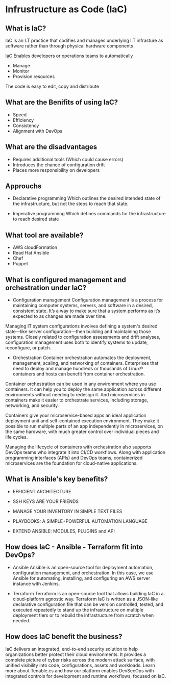 # Infrustructure as Code (IaC)

## What is IaC?
IaC is an I.T practice that codifies and manages underlying I.T infrasture as software rather than
through physical hardware components

IaC Enables developers or operations teams to automatically 

- Manage
- Monitor
- Provision resources

The code is easy to edit, copy and distribute 

## What are the Benifits of using IaC?

- Speed
- Efficiency
- Consistency
- Alignment with DevOps

## What are the disadvantages

- Requires additional tools (Which could cause errors)
- Introduces the chance of configuration drift
- Places more responsibility on developers

## Approuchs
- Declarative programming 
Which outlines the desired intended state of the infrastructure, 
but not the steps to reach that state.

- Imperative programming
Which defines commands for the infrastructure to reach desired state

## What tool are available?

- AWS cloudFormation
- Read Hat Ansible
- Chef
- Puppet

## What is configured management and orchestration under IaC?

- Configuration management
Configuration management is a process for maintaining computer systems, servers, and software in a desired, consistent state.
 It’s a way to make sure that a system performs as it’s expected to as changes are made over time. 

Managing IT system configurations involves defining a system's desired state—like server configuration—then building and maintaining those systems. 
Closely related to configuration assessments and drift analyses, configuration management uses both to identify systems to update, reconfigure, or patch.

- Orchestration
Container orchestration automates the deployment, management, scaling, and networking of containers. 
Enterprises that need to deploy and manage hundreds or thousands of Linux® containers and hosts can benefit from container orchestration. 

Container orchestration can be used in any environment where you use containers. It can help you to deploy the same application across different environments without needing to redesign it. And microservices in containers make it easier to orchestrate services, including storage, networking, and security. 

Containers give your microservice-based apps an ideal application deployment unit and self-contained execution environment. They make it possible to run multiple parts of an app independently in microservices, on the same hardware, with much greater control over individual pieces and life cycles.

Managing the lifecycle of containers with orchestration also supports DevOps teams who integrate it into CI/CD workflows. Along with application programming interfaces (APIs) and DevOps teams, containerized microservices are the foundation for cloud-native applications.

## What is Ansible's key benefits?
- EFFICIENT ARCHITECTURE

- SSH KEYS ARE YOUR FRIENDS

- MANAGE YOUR INVENTORY IN SIMPLE TEXT FILES

- PLAYBOOKS: A SIMPLE+POWERFUL AUTOMATION LANGUAGE

- EXTEND ANSIBLE: MODULES, PLUGINS and API

## How does IaC - Ansible - Terraform fit into DevOps?

- Ansible
Ansible is an open-source tool for deployment automation, configuration management, and orchestration. In this case, we use Ansible for automating,
installing, and configuring an AWS server instance with Jenkins.

- Terraform
Terraform is an open-source tool that allows building IaC in a cloud-platform agnostic way. 
Terraform IaC is written as a JSON-like declarative configuration file that can be version controlled, tested,
and executed repeatedly to stand up the infrastructure on multiple deployment tiers or to rebuild the infrastructure from scratch when needed.

## How does IaC benefit the business? 

IaC delivers an integrated, end-to-end security solution to help organizations better protect their cloud environments. It provides a complete picture of cyber risks across the modern attack surface, with unified visibility into code, configurations, assets and workloads. Learn more about Tenable.cs and how our platform enables DevSecOps with integrated controls for development and runtime workflows, focused on IaC.